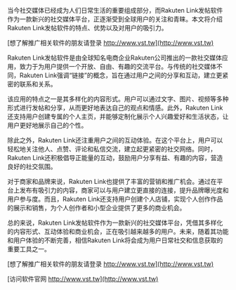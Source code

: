 当今社交媒体已经成为人们日常生活的重要组成部分，而Rakuten Link发帖软件作为一款新兴的社交媒体平台，正逐渐受到全球用户的关注和青睐。本文将介绍Rakuten Link发帖软件的特点、优势以及对用户的吸引力。

[想了解推广相关软件的朋友请登录 http://www.vst.tw](http://www.vst.tw)

Rakuten Link发帖软件是由全球知名电商企业Rakuten公司推出的一款社交媒体应用，致力于为用户提供一个开放、自由、有趣的交流平台。与传统的社交媒体不同，Rakuten Link强调“链接”的概念，旨在通过用户之间的分享和互动，建立更紧密的联系和关系。

该应用的特点之一是其多样化的内容形式。用户可以通过文字、图片、视频等多种形式进行发帖和分享，从而更好地表达自己的观点和情感。此外，Rakuten Link还支持用户创建专属的个人主页，并能够定制化展示个人兴趣爱好和生活状态，让用户更好地展示自己的个性。

除此之外，Rakuten Link还注重用户之间的互动体验。在这个平台上，用户可以轻松地关注他人、点赞、评论和私信交流，建立起更紧密的社交网络。同时，Rakuten Link还积极倡导正能量的互动，鼓励用户分享有益、有趣的内容，营造良好的社交氛围。

对于商家和品牌来说，Rakuten Link也提供了丰富的营销和推广机会。通过在平台上发布有吸引力的内容，商家可以与用户建立更直接的连接，提升品牌曝光度和用户参与度。而且，Rakuten Link还支持用户创建个人店铺，实现个人创作作品的展示和销售，为个人创作者和小型企业提供了更多的商业机会。

总的来说，Rakuten Link发帖软件作为一款新兴的社交媒体平台，凭借其多样化的内容形式、互动体验和商业机会，正在吸引越来越多的用户。未来，随着其功能和用户体验的不断完善，相信Rakuten Link将会成为用户日常社交和信息获取的重要工具之一。

[想了解推广相关软件的朋友请登录 http://www.vst.tw](http://www.vst.tw)


[访问软件官网 http://www.vst.tw](http://www.vst.tw)
